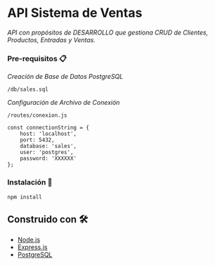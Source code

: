 # API Sistema de Ventas

_API con propósitos de DESARROLLO que gestiona CRUD de Clientes, Productos, Entradas y Ventas._

### Pre-requisitos 📋

_Creación de Base de Datos PostgreSQL_

```
/db/sales.sql
```

_Configuración de Archivo de Conexión_

```
/routes/conexion.js

const connectionString = {
    host: 'localhost',
    port: 5432,
    database: 'sales',
    user: 'postgres',
    password: 'XXXXXX'
};
```

### Instalación 🔧

```
npm install
```

## Construido con 🛠️

* [Node.js](https://nodejs.org/es/)
* [Express.js](https://expressjs.com/es/)
* [PostgreSQL](https://www.postgresql.org/)